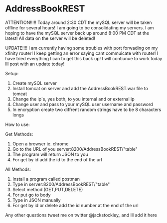 # AddressBookREST
ATTENTION!!!!! 
Today around 2:30 CDT the mySQL server will be taken offline for several hours! I am going to be consolidating my servers. I am hoping to have the mySQL server back up around 8:00 PM CDT at the latest! All data on the server will be deleted!

UPDATE!!!!
I am currently having some troubles with port forwading on my xfinity router! I keep getting an error saying cant commuicate with router! I have tried everything I can to get this back up! I will contiunue to work today Ill post with an update today!


Setup:
1. Create mySQL server
2. Install tomcat on server and add the AddressBookREST.war file to tomcat
3. Change the ip`s, yes both, to you internal and or external ip
4. Change user and pass to your mySQL user username and password
5. In encryption create two diffrent random strings have to be 8 characters longs

How to use:

Get Methods:
  1. Open a browser ie. chrome
  2. Go to the URL of you server:8200/AddressBookREST/"table"
  3. The program will return JSON to you
  4. For get by id add the id to the end of the url

All Methods:
  1. Install a program called postman
  2. Type in server:8200/AddressBookREST/"table"
  3. Select method (GET,PUT,DELETE)
  4. For put go to body
  5. Type in JSON manually
  6. For get by id or delete add the id number at the end of the url

Any other questions tweet me on twitter @jackstockley_ and Ill add it here
